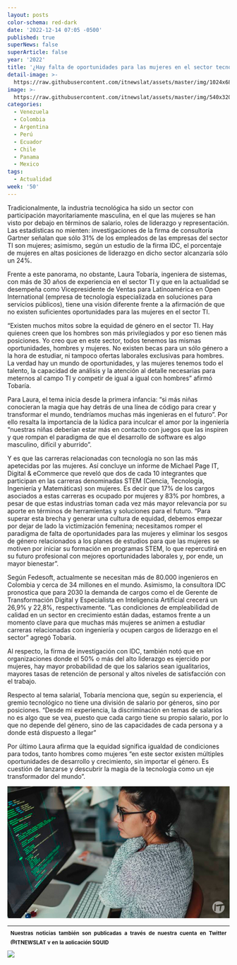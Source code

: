 ```yaml
---
layout: posts
color-schema: red-dark
date: '2022-12-14 07:05 -0500'
published: true
superNews: false
superArticle: false
year: '2022'
title: '¿Hay falta de oportunidades para las mujeres en el sector tecnológico? '
detail-image: >-
  https://raw.githubusercontent.com/itnewslat/assets/master/img/1024x680/mujer-codigo-g.jpg
image: >-
  https://raw.githubusercontent.com/itnewslat/assets/master/img/540x320/mujer-codigo-p.jpg
categories:
  - Venezuela
  - Colombia
  - Argentina
  - Perú
  - Ecuador
  - Chile
  - Panama
  - Mexico
tags:
  - Actualidad
week: '50'
---
```

Tradicionalmente, la industria tecnológica ha sido un sector con participación mayoritariamente masculina, en el que las mujeres se han visto por debajo en términos de salario, roles de liderazgo y representación. Las estadísticas no mienten: investigaciones de la firma de consultoría Gartner señalan que sólo 31% de los empleados de las empresas del sector TI son mujeres; asimismo, según un estudio de la firma IDC, el porcentaje de mujeres en altas posiciones de liderazgo en dicho sector alcanzaría sólo un 24%. 

Frente a este panorama, no obstante, Laura Tobaría, ingeniera de sistemas, con más de 30 años de experiencia en el sector TI y que en la actualidad se desempeña como  Vicepresidente de Ventas para Latinoamérica en Open International (empresa de tecnología especializada en soluciones para servicios públicos), tiene una visión diferente frente a la afirmación de que no existen suficientes oportunidades para las mujeres en el sector TI. 

“Existen muchos mitos sobre la equidad de género en el sector TI. Hay quienes creen que los hombres son más privilegiados y por eso tienen más posiciones. Yo creo que en este sector, todos tenemos las mismas oportunidades, hombres y mujeres. No existen becas para un  sólo género a la hora de estudiar, ni tampoco ofertas laborales exclusivas para hombres. La verdad hay un mundo de oportunidades, y las mujeres tenemos todo el talento, la capacidad de análisis y la atención al detalle necesarias para meternos al campo TI y competir de igual a igual con hombres” afirmó Tobaría.

Para Laura, el tema inicia desde la primera infancia: “si más niñas conocieran la magia que hay detrás de una línea de código para crear y transformar el mundo, tendríamos muchas más ingenieras en el futuro”. Por ello resalta la importancia de la lúdica para inculcar el amor por la ingeniería “nuestras niñas deberían estar más en contacto con juegos que las inspiren y que rompan el paradigma de que el desarrollo de software es algo masculino, difícil y aburrido”.  

Y es que las carreras relacionadas con tecnología no son las más apetecidas por las mujeres. Así concluye un informe de Michael Page IT, Digital & eCommerce  que reveló que dos de cada 10 integrantes que participan en las carreras denominadas STEM (Ciencia, Tecnología, Ingeniería y Matemáticas) son mujeres. Es decir que 17% de los cargos asociados a estas carreras es ocupado por mujeres y 83% por hombres, a pesar de que estas industrias toman cada vez más mayor relevancia por su aporte en términos de herramientas y soluciones para el futuro. 
“Para superar esta brecha y generar una cultura de equidad, debemos empezar por dejar de lado la victimización femenina; necesitamos romper el paradigma de falta de oportunidades para las mujeres y eliminar los sesgos de género relacionados a los planes de estudios para que las mujeres se motiven por iniciar su formación en programas STEM, lo que repercutirá en su futuro profesional con mejores oportunidades laborales y, por ende, un mayor bienestar”. 

Según Fedesoft, actualmente se necesitan más de 80.000 ingenieros en Colombia y cerca de 34 millones en el mundo. Asimismo, la consultora IDC pronostica que para 2030 la demanda de cargos como el de Gerente de Transformación Digital y Especialista en Inteligencia Artificial crecerá un 26,9% y 22,8%, respectivamente. “Las condiciones de empleabilidad de calidad en un sector en crecimiento están dadas, estamos frente a un momento clave para que muchas más mujeres se animen a estudiar carreras relacionadas con ingeniería y ocupen cargos de liderazgo en el sector” agregó Tobaría. 

Al respecto, la firma de investigación con IDC, también notó que en organizaciones donde el 50% o más del alto liderazgo es ejercido por mujeres, hay mayor probabilidad de que los salarios sean igualitarios, mayores tasas de retención de personal y altos niveles de satisfacción con el trabajo.

Respecto al tema salarial, Tobaría menciona que, según su experiencia, el gremio tecnológico no tiene una división de salario por géneros, sino por posiciones. “Desde mi experiencia, la discriminación en temas de salarios no es algo que se vea, puesto que cada cargo tiene su propio salario, por lo que no depende del género, sino de las capacidades de cada persona  y a donde está dispuesto a llegar”

Por último Laura afirma que la equidad significa igualdad de condiciones para todos, tanto hombres como mujeres “en este sector existen  múltiples oportunidades de desarrollo y crecimiento, sin importar el género. Es cuestión de lanzarse y descubrir la magia de la tecnología como un eje transformador del mundo”. 

![](https://raw.githubusercontent.com/itnewslat/assets/master/img/540x320/mujer-codigo-p.jpg)

<table style="height: 42px;" width="569">
<tbody>
<tr>
<td style="text-align: justify;"><sub><strong>Nuestras noticias también son publicadas a través de nuestra cuenta en Twitter <a href="https://twitter.com/itnewslat?lang=es">@ITNEWSLAT</a> y en la aplicación <a href="https://squidapp.co/en/">SQUID</a></strong></sub></td>
</tr>
</tbody>
</table>

<img src="https://tracker.metricool.com/c3po.jpg?hash=56f88a41e39ab42c063cc51676587a04"/>